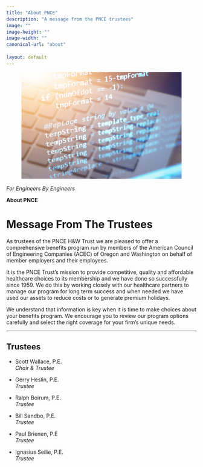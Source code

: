 ```yaml
---
title: "About PNCE"
description: "A message from the PNCE trustees"
image: ""
image-height: ""
image-width: ""
canonical-url: "about"

layout: default
---
```


<div class="banner banner-md">
    <div class="color-overlay"></div>
    <figure id="thumbnail">
      <img 
        src="/assets/images/2023-Technology-570158905-1000x668.jpg"
        data-image-dimensions="1000x668"
        data-image-focal-point="0.97,0.54" 
        alt="Photo of a reflective computer screen showing computer coding" />
    </figure>
    <div class="description">
      <p><em>For Engineers By Engineers</em></p>
      <p><strong>About PNCE</strong></p>
    </div>
  </div>

  <div class="container main-body">
    <div class="row">
      <div class="col-12">
        <h1>
          Message From The Trustees
        </h1>
        <p>
          As trustees of the PNCE H&amp;W Trust we are pleased to
          offer a comprehensive benefits program run by members of
          the American Council of Engineering Companies (ACEC) of
          Oregon and Washington on behalf of member employers and
          their employees.
        </p>
        <p>
          It is the PNCE Trust’s mission to provide competitive,
          quality and affordable healthcare choices to its
          membership and we have done so successfully since 1959. We
          do this by working closely with our healthcare partners to
          manage our program for long term success and when needed
          we have used our assets to reduce costs or to generate
          premium holidays.
        </p>
        <p>
          We understand that information is key when it is time to
          make choices about your benefits program. We encourage you
          to review our program options carefully and select the
          right coverage for your firm’s unique needs.
        </p>
      </div>
    </div>
    <hr />
    <div class="row">
      <div class="col-12">
        <h2>Trustees</h2>
      </div>
    </div>
    <div class="row">
      <div class="col-6">
        <ul>
          <li>
            <p>
              Scott Wallace, P.E.<br /><em>Chair &amp; Trustee</em>
            </p>
          </li>
          <li>
            <p>
              Gerry Heslin, P.E.<br /><em>Trustee</em>
            </p>
          </li>
          <li>
            <p>
              Ralph Boirum, P.E.<br /><em>Trustee</em>
            </p>
          </li>
        </ul>
      </div>
      <div class="col-6">
        <ul>
          <li>
            <p>
              Bill Sandbo, P.E.<br /><em>Trustee</em>
            </p>
          </li>
          <li>
            <p>
              Paul Brienen, P.E<br /><em>Trustee</em>
            </p>
          </li>
          <li>
            <p>
              Ignasius Seilie, P.E.<br /><em>Trustee</em>
            </p>
          </li>
        </ul>
      </div>
    </div>
  </div>